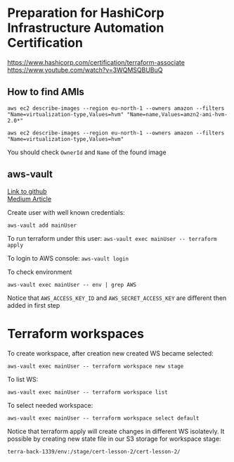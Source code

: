 # Preparation for HashiCorp Infrastructure Automation Certification

https://www.hashicorp.com/certification/terraform-associate
https://www.youtube.com/watch?v=3WQMSQBUBuQ

## How to find AMIs

```aws ec2 describe-images --region eu-north-1 --owners amazon --filters  "Name=virtualization-type,Values=hvm" "Name=name,Values=amzn2-ami-hvm-2.0*"```

```aws ec2 describe-images --region eu-north-1 --owners amazon --filters  "Name=virtualization-type,Values=hvm"```

You should check `OwnerId` and `Name` of the found image


## aws-vault

[Link to github](https://github.com/99designs/aws-vault)   
[Medium Article](https://medium.com/@alfonso_cabrera/terraform-security-with-aws-vault-901b64c72003)

Create user with well known credentials:

```aws-vault add mainUser```

To run terraform under this user:
```aws-vault exec mainUser -- terraform apply```

To login to AWS console:
```aws-vault login```

To check environment

```aws-vault exec mainUser -- env | grep AWS```

Notice that `AWS_ACCESS_KEY_ID` and `AWS_SECRET_ACCESS_KEY` are different then added in first step


# Terraform workspaces

To create workspace, after creation new created WS became selected:

```
aws-vault exec mainUser -- terraform workspace new stage
```

To list WS:

```
aws-vault exec mainUser -- terraform workspace list
```

To select needed workspace:

```
aws-vault exec mainUser -- terraform workspace select default
```

Notice that terraform apply will create changes in different WS isolatevly. It possible by creating new state file in our S3 storage for workspace stage:

```
terra-back-1339/env:/stage/cert-lesson-2/cert-lesson-2/
```


